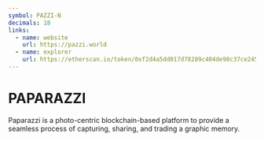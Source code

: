 ```yaml
---
symbol: PAZZI-N
decimals: 18
links:
  - name: website
    url: https://pazzi.world
  - name: explorer
    url: https://etherscan.io/token/0xf2d4a5dd017d78289c404de98c37ce245e417c7f
---
```


# PAPARAZZI

Paparazzi is a photo-centric blockchain-based platform to provide a seamless process of capturing, sharing, and trading a graphic memory.
